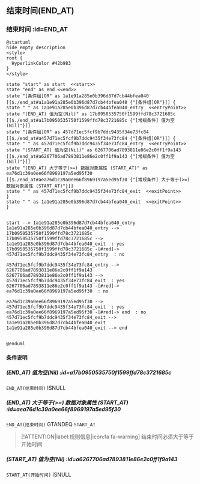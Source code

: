 ## 结束时间(END_AT) <!-- {docsify-ignore-all} -->

   

### 结束时间 :id=END_AT

```plantuml
@startuml
hide empty description
<style>
root {
  HyperlinkColor #42b983
}
</style>

state "start" as start  <<start>>
state "end" as end <<end>>
state "[条件组]OR" as 1a1e91a285e0b396d87d7cb44bfea040 [[$./end_at#a1a1e91a285e0b396d87d7cb44bfea040 {"[条件组]OR"}]] {
state " " as 1a1e91a285e0b396d87d7cb44bfea040_entry  <<entryPoint>>
state "(END_AT) 值为空(Nil)" as 17b0950535750f1599ffd78c3721685c [[$./end_at#a17b0950535750f1599ffd78c3721685c {"[常规条件] 值为空(Nil)"}]]
state "[条件组]OR" as 457d71ec5fcf9b7ddc9435f34e73fc84 [[$./end_at#a457d71ec5fcf9b7ddc9435f34e73fc84 {"[条件组]OR"}]] {
state " " as 457d71ec5fcf9b7ddc9435f34e73fc84_entry  <<entryPoint>>
state "(START_AT) 值为空(Nil)" as 6267706ad7893811e86e2c0ff1f9a143 [[$./end_at#a6267706ad7893811e86e2c0ff1f9a143 {"[常规条件] 值为空(Nil)"}]]
state "(END_AT) 大于等于(>=) 数据对象属性 (START_AT)" as ea76d1c39a0ee66f8969197a5ed95f30 [[$./end_at#aea76d1c39a0ee66f8969197a5ed95f30 {"[常规条件] 大于等于(>=) 数据对象属性 (START_AT)"}]]
state " " as 457d71ec5fcf9b7ddc9435f34e73fc84_exit  <<exitPoint>>
}
state " " as 1a1e91a285e0b396d87d7cb44bfea040_exit  <<exitPoint>>
}


start --> 1a1e91a285e0b396d87d7cb44bfea040_entry 
1a1e91a285e0b396d87d7cb44bfea040_entry --> 17b0950535750f1599ffd78c3721685c 
17b0950535750f1599ffd78c3721685c --> 1a1e91a285e0b396d87d7cb44bfea040_exit  : yes
17b0950535750f1599ffd78c3721685c -[#red]-> 457d71ec5fcf9b7ddc9435f34e73fc84_entry  : no

457d71ec5fcf9b7ddc9435f34e73fc84_entry --> 6267706ad7893811e86e2c0ff1f9a143 
6267706ad7893811e86e2c0ff1f9a143 --> 457d71ec5fcf9b7ddc9435f34e73fc84_exit  : yes
6267706ad7893811e86e2c0ff1f9a143 -[#red]-> ea76d1c39a0ee66f8969197a5ed95f30  : no

ea76d1c39a0ee66f8969197a5ed95f30 --> 457d71ec5fcf9b7ddc9435f34e73fc84_exit  : yes
ea76d1c39a0ee66f8969197a5ed95f30 -[#red]-> end  : no
457d71ec5fcf9b7ddc9435f34e73fc84_exit --> 1a1e91a285e0b396d87d7cb44bfea040_exit 
1a1e91a285e0b396d87d7cb44bfea040_exit --> end 


@enduml
```

#### 条件说明

##### (END_AT) 值为空(Nil) :id=a17b0950535750f1599ffd78c3721685c



`END_AT(结束时间)` ISNULL 

##### (END_AT) 大于等于(>=) 数据对象属性 (START_AT) :id=aea76d1c39a0ee66f8969197a5ed95f30



`END_AT(结束时间)` GTANDEQ  `START_AT`

> [!ATTENTION|label:规则信息|icon:fa fa-warning]
> 结束时间必须大于等于开始时间


##### (START_AT) 值为空(Nil) :id=a6267706ad7893811e86e2c0ff1f9a143



`START_AT(开始时间)` ISNULL 






